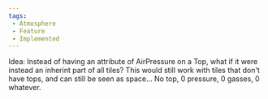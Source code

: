 ```yaml
---
tags:
 - Atmosphere
 - Feature
 - Implemented
---
```


Idea:
    Instead of having an attribute of AirPressure on a Top, what if it were instead an inherint part of all tiles?
    This would still work with tiles that don't have tops, and can still be seen as space... No top, 0 pressure, 0 gasses, 0 whatever.